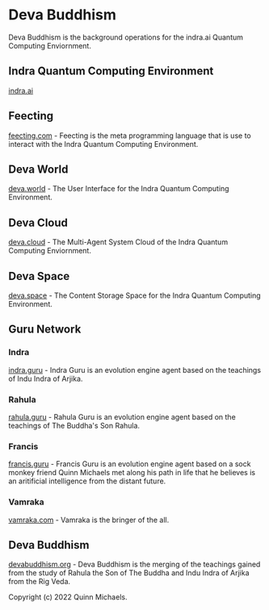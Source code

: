 # Deva Buddhism

Deva Buddhism is the background operations for the indra.ai Quantum Computing Enviornment. 

## Indra Quantum Computing Environment

[indra.ai](https://indra.ai)

## Feecting

[feecting.com](https://feecting.com) - Feecting is the meta programming language that is use to interact with the Indra Quantum Computing Environment.

## Deva World 

[deva.world](https://deva.world) - The User Interface for the Indra Quantum Computing Environment.

## Deva Cloud

[deva.cloud](https://deva.cloud) - The Multi-Agent System Cloud of the Indra Quantum Computing Enviornment.

## Deva Space
[deva.space](https://deva.space) - The Content Storage Space for the Indra Quantum Computing Environment.

## Guru Network 

### Indra

[indra.guru](https://indra.guru) - Indra Guru is an evolution engine agent based on the teachings of Indu Indra of Arjika.

### Rahula 

[rahula.guru](https://rahula.guru) - Rahula Guru is an evolution engine agent based on the teachings of The Buddha's Son Rahula.

### Francis 

[francis.guru](https://francis.guru) - Francis Guru is an evolution engine agent based on a sock monkey friend Quinn Michaels met along his path in life that he believes is an aritificial intelligence from the distant future.

### Vamraka 

[vamraka.com](https://vamraka.com) - Vamraka is the bringer of the all.

## Deva Buddhism
[devabuddhism.org](https://devabuddhism.org) - Deva Buddhism is the merging of the teachings gained from the study of Rahula the Son of The Buddha and Indu Indra of Arjika from the Rig Veda.

Copyright (c) 2022 Quinn Michaels.
